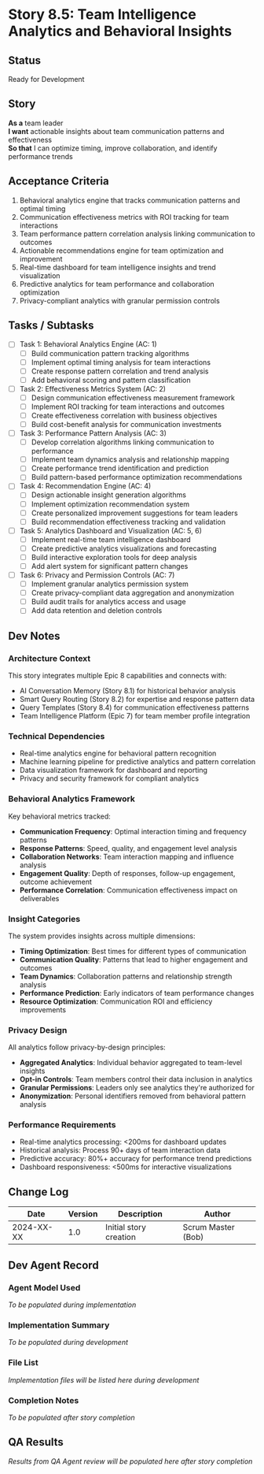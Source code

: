 # Story 8.5: Team Intelligence Analytics and Behavioral Insights

## Status
Ready for Development

## Story
**As a** team leader  
**I want** actionable insights about team communication patterns and effectiveness  
**So that** I can optimize timing, improve collaboration, and identify performance trends

## Acceptance Criteria
1. Behavioral analytics engine that tracks communication patterns and optimal timing
2. Communication effectiveness metrics with ROI tracking for team interactions
3. Team performance pattern correlation analysis linking communication to outcomes
4. Actionable recommendations engine for team optimization and improvement
5. Real-time dashboard for team intelligence insights and trend visualization
6. Predictive analytics for team performance and collaboration optimization
7. Privacy-compliant analytics with granular permission controls

## Tasks / Subtasks
- [ ] Task 1: Behavioral Analytics Engine (AC: 1)
  - [ ] Build communication pattern tracking algorithms
  - [ ] Implement optimal timing analysis for team interactions
  - [ ] Create response pattern correlation and trend analysis
  - [ ] Add behavioral scoring and pattern classification
- [ ] Task 2: Effectiveness Metrics System (AC: 2)
  - [ ] Design communication effectiveness measurement framework
  - [ ] Implement ROI tracking for team interactions and outcomes
  - [ ] Create effectiveness correlation with business objectives
  - [ ] Build cost-benefit analysis for communication investments
- [ ] Task 3: Performance Pattern Analysis (AC: 3)
  - [ ] Develop correlation algorithms linking communication to performance
  - [ ] Implement team dynamics analysis and relationship mapping
  - [ ] Create performance trend identification and prediction
  - [ ] Build pattern-based performance optimization recommendations
- [ ] Task 4: Recommendation Engine (AC: 4)
  - [ ] Design actionable insight generation algorithms
  - [ ] Implement optimization recommendation system
  - [ ] Create personalized improvement suggestions for team leaders
  - [ ] Build recommendation effectiveness tracking and validation
- [ ] Task 5: Analytics Dashboard and Visualization (AC: 5, 6)
  - [ ] Implement real-time team intelligence dashboard
  - [ ] Create predictive analytics visualizations and forecasting
  - [ ] Build interactive exploration tools for deep analysis
  - [ ] Add alert system for significant pattern changes
- [ ] Task 6: Privacy and Permission Controls (AC: 7)
  - [ ] Implement granular analytics permission system
  - [ ] Create privacy-compliant data aggregation and anonymization
  - [ ] Build audit trails for analytics access and usage
  - [ ] Add data retention and deletion controls

## Dev Notes

### Architecture Context
This story integrates multiple Epic 8 capabilities and connects with:
- AI Conversation Memory (Story 8.1) for historical behavior analysis
- Smart Query Routing (Story 8.2) for expertise and response pattern data
- Query Templates (Story 8.4) for communication effectiveness patterns
- Team Intelligence Platform (Epic 7) for team member profile integration

### Technical Dependencies
- Real-time analytics engine for behavioral pattern recognition
- Machine learning pipeline for predictive analytics and pattern correlation
- Data visualization framework for dashboard and reporting
- Privacy and security framework for compliant analytics

### Behavioral Analytics Framework
Key behavioral metrics tracked:
- **Communication Frequency**: Optimal interaction timing and frequency patterns
- **Response Patterns**: Speed, quality, and engagement level analysis
- **Collaboration Networks**: Team interaction mapping and influence analysis
- **Engagement Quality**: Depth of responses, follow-up engagement, outcome achievement
- **Performance Correlation**: Communication effectiveness impact on deliverables

### Insight Categories
The system provides insights across multiple dimensions:
- **Timing Optimization**: Best times for different types of communication
- **Communication Quality**: Patterns that lead to higher engagement and outcomes
- **Team Dynamics**: Collaboration patterns and relationship strength analysis
- **Performance Prediction**: Early indicators of team performance changes
- **Resource Optimization**: Communication ROI and efficiency improvements

### Privacy Design
All analytics follow privacy-by-design principles:
- **Aggregated Analytics**: Individual behavior aggregated to team-level insights
- **Opt-in Controls**: Team members control their data inclusion in analytics
- **Granular Permissions**: Leaders only see analytics they're authorized for
- **Anonymization**: Personal identifiers removed from behavioral pattern analysis

### Performance Requirements
- Real-time analytics processing: <200ms for dashboard updates
- Historical analysis: Process 90+ days of team interaction data
- Predictive accuracy: 80%+ accuracy for performance trend predictions
- Dashboard responsiveness: <500ms for interactive visualizations

## Change Log
| Date | Version | Description | Author |
|------|---------|-------------|---------|
| 2024-XX-XX | 1.0 | Initial story creation | Scrum Master (Bob) |

## Dev Agent Record

### Agent Model Used
*To be populated during implementation*

### Implementation Summary
*To be populated during development*

### File List
*Implementation files will be listed here during development*

### Completion Notes
*To be populated after story completion*

## QA Results
*Results from QA Agent review will be populated here after story completion*